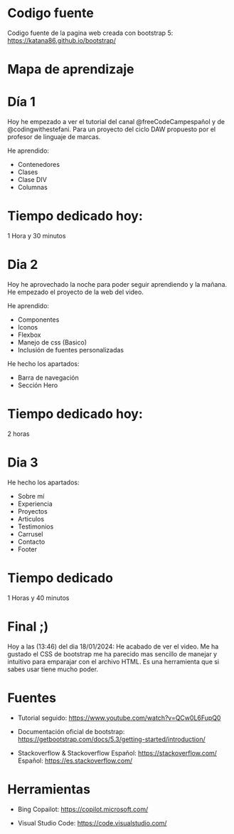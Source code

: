# Codigo fuente
Codigo fuente de la pagina web creada con bootstrap 5: https://katana86.github.io/bootstrap/

# Mapa de aprendizaje

# Día 1

Hoy he empezado a ver el tutorial del canal @freeCodeCampespañol y de @codingwithestefani. Para un proyecto del ciclo DAW propuesto por el profesor de linguaje de marcas.

He aprendido:
- Contenedores
- Clases
- Clase DIV
- Columnas

# Tiempo dedicado hoy:

1 Hora y 30 minutos

# Dia 2

Hoy he aprovechado la noche para poder seguir aprendiendo y la mañana. 
He empezado el proyecto de la web del video.

He aprendido:
- Componentes
- Iconos
- Flexbox
- Manejo de css (Basico)
- Inclusión de fuentes personalizadas

He hecho los apartados:
  - Barra de navegación
  - Sección Hero

# Tiempo dedicado hoy:

2 horas

# Dia 3

He hecho los apartados:

- Sobre mí
- Experiencia
- Proyectos
- Articulos
- Testimonios
- Carrusel
- Contacto
- Footer

# Tiempo dedicado

1 Horas y 40 minutos

# Final ;)

Hoy a las (13:46) del dia 18/01/2024:
He acabado de ver el video. Me ha gustado el CSS de bootstrap me ha parecido mas sencillo de manejar y intuitivo para emparajar con el archivo HTML. Es una herramienta que si sabes usar tiene mucho poder.

# Fuentes
  - Tutorial seguido:
  https://www.youtube.com/watch?v=QCw0L6FupQ0

- Documentación oficial de bootstrap:
https://getbootstrap.com/docs/5.3/getting-started/introduction/

- Stackoverflow & Stackoverflow Español:
  https://stackoverflow.com/
  Español:
  https://es.stackoverflow.com/

# Herramientas

- Bing Copailot:
  https://copilot.microsoft.com/

- Visual Studio Code:
  https://code.visualstudio.com/

